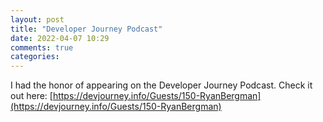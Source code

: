 ```yaml
---
layout: post
title: "Developer Journey Podcast"
date: 2022-04-07 10:29
comments: true
categories: 
---
```

I had the honor of appearing on the Developer Journey Podcast. Check it out here: [https://devjourney.info/Guests/150-RyanBergman](https://devjourney.info/Guests/150-RyanBergman)